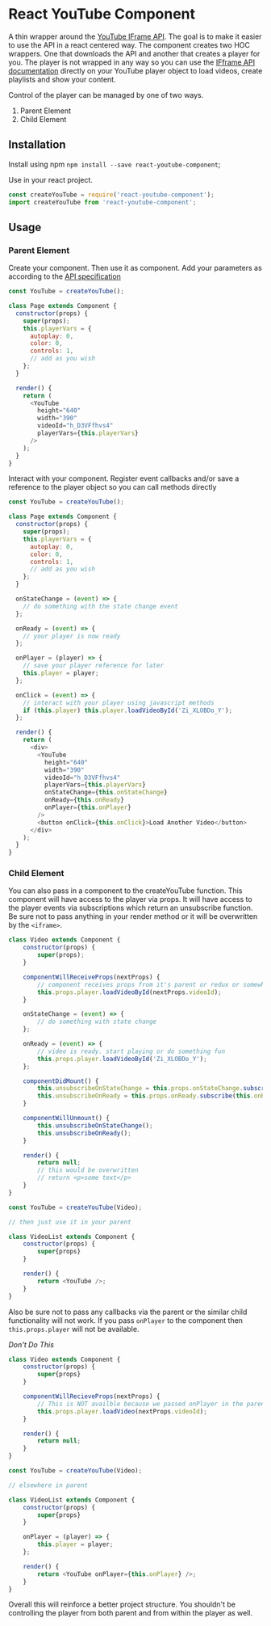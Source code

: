 # React YouTube Component

A thin wrapper around the [YouTube IFrame API](https://developers.google.com/youtube/iframe_api_reference). The goal is to make it easier to use the API in a react centered way. The component creates two HOC wrappers. One that downloads the API and another that creates a player for you. The player is not wrapped in any way so you can use the [IFframe API documentation](https://developers.google.com/youtube/iframe_api_reference) directly on your YouTube player object to load videos, create playlists and show your content.

Control of the player can be managed by one of two ways.

1.  Parent Element
2.  Child Element

## Installation

Install using npm `npm install --save react-youtube-component`;

Use in your react project.

```js
const createYouTube = require('react-youtube-component');
import createYouTube from 'react-youtube-component';
```

## Usage

### Parent Element

Create your component. Then use it as component. Add your parameters as according to the [API specification](https://developers.google.com/youtube/player_parameters)

```js
const YouTube = createYouTube();

class Page extends Component {
  constructor(props) {
    super(props);
    this.playerVars = {
      autoplay: 0,
      color: 0,
      controls: 1,
      // add as you wish
    };
  }

  render() {
    return (
      <YouTube
        height="640"
        width="390"
        videoId="h_D3VFfhvs4"
        playerVars={this.playerVars}
      />
    );
  }
}
```

Interact with your component. Register event callbacks and/or save a reference to the player object so you can call methods directly

```js
const YouTube = createYouTube();

class Page extends Component {
  constructor(props) {
    super(props);
    this.playerVars = {
      autoplay: 0,
      color: 0,
      controls: 1,
      // add as you wish
    };
  }

  onStateChange = (event) => {
    // do something with the state change event
  };

  onReady = (event) => {
    // your player is now ready
  };

  onPlayer = (player) => {
    // save your player reference for later
    this.player = player;
  };

  onClick = (event) => {
    // interact with your player using javascript methods
    if (this.player) this.player.loadVideoById('Zi_XLOBDo_Y');
  };

  render() {
    return (
      <div>
        <YouTube
          height="640"
          width="390"
          videoId="h_D3VFfhvs4"
          playerVars={this.playerVars}
          onStateChange={this.onStateChange}
          onReady={this.onReady}
          onPlayer={this.onPlayer}
        />
        <button onClick={this.onClick}>Load Another Video</button>
      </div>
    );
  }
}
```

### Child Element

You can also pass in a component to the createYouTube function. This component will have access to the player via props. It will have access to the player events via subscriptions which return an unsubscribe function. Be sure not to pass anything in your render method or it will be overwritten by the `<iframe>`.

```js
class Video extends Component {
	constructor(props) {
		super(props);
	}

	componentWillReceiveProps(nextProps) {
		// component receives props from it's parent or redux or somewhere
		this.props.player.loadVideoById(nextProps.videoId);
	}

	onStateChange = (event) => {
		// do something with state change
	};

	onReady = (event) => {
		// video is ready. start playing or do something fun
		this.props.player.loadVideoById('Zi_XLOBDo_Y');
	};

	componentDidMount() {
		this.unsubscribeOnStateChange = this.props.onStateChange.subscribe(this.onStateChange);
		this.unsubscribeOnReady = this.props.onReady.subscribe(this.onReady);
	}

	componentWillUnmount() {
		this.unsubscribeOnStateChange();
		this.unsubscribeOnReady();
	}

	render() {
		return null;
		// this would be overwritten
		// return <p>some text</p>
	}
}

const YouTube = createYouTube(Video);

// then just use it in your parent

class VideoList extends Component {
	constructor(props) {
		super{props}
	}

	render() {
		return <YouTube />;
	}
}
```

Also be sure not to pass any callbacks via the parent or the similar child functionality will not work. If you pass `onPlayer` to the component then `this.props.player` will not be available.

_Don't Do This_

```js
class Video extends Component {
	constructor(props) {
		super{props}
	}

	componentWillRecieveProps(nextProps) {
		// This is NOT availble because we passed onPlayer in the parent component below
		this.props.player.loadVideo(nextProps.videoId);
	}

	render() {
		return null;
	}
}

const YouTube = createYouTube(Video);

// elsewhere in parent

class VideoList extends Component {
	constructor(props) {
		super{props}
	}

	onPlayer = (player) => {
		this.player = player;
	};

	render() {
		return <YouTube onPlayer={this.onPlayer} />;
	}
}
```

Overall this will reinforce a better project structure. You shouldn't be controlling the player from both parent and from within the player as well.
